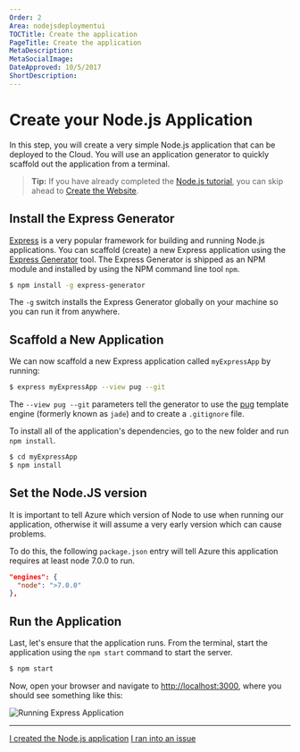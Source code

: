 ```yaml
---
Order: 2
Area: nodejsdeploymentui
TOCTitle: Create the application
PageTitle: Create the application
MetaDescription:
MetaSocialImage:
DateApproved: 10/5/2017
ShortDescription:
---
```

# Create your Node.js Application

In this step, you will create a very simple Node.js application that can be deployed to the Cloud. You will use an application generator to quickly scaffold out the application from a terminal.

> **Tip:** If you have already completed the [Node.js tutorial](/docs/nodejs/nodejs-tutorial.md), you can skip ahead to [Create the Website](/tutorials/nodejs-deployment-ui/create-website.md).

## Install the Express Generator

[Express](https://www.expressjs.com) is a very popular framework for building and running Node.js applications. You can scaffold (create) a new Express application using the [Express Generator](https://expressjs.com/en/starter/generator.html) tool. The Express Generator is shipped as an NPM module and installed by using the NPM command line tool `npm`.

```bash
$ npm install -g express-generator
```

The `-g` switch installs the Express Generator globally on your machine so you can run it from anywhere.

## Scaffold a New Application

We can now scaffold a new Express application called `myExpressApp` by running:

```bash
$ express myExpressApp --view pug --git
```

The `--view pug --git` parameters tell the generator to use the [pug](https://pugjs.org/api/getting-started.html) template engine (formerly known as `jade`) and to create a `.gitignore` file.

To install all of the application's dependencies, go to the new folder and run `npm install`.

```bash
$ cd myExpressApp
$ npm install
```

## Set the Node.JS version

It is important to tell Azure which version of Node to use when running our application, otherwise it will assume a very early version which can cause problems.

To do this, the following `package.json` entry will tell Azure this application requires at least node 7.0.0 to run.

``` json
"engines": {
  "node": ">7.0.0"
},
```

## Run the Application

Last, let's ensure that the application runs. From the terminal, start the application using the `npm start` command to start the server.


```bash
$ npm start
```

Now, open your browser and navigate to [http://localhost:3000](http://localhost:3000), where you should see something like this:

![Running Express Application](images/nodejs-deployment/express.png)

----

<a class="tutorial-next-btn" href="/tutorials/nodejs-deployment/create-website">I created the Node.js application</a> <a class="tutorial-feedback-btn" onclick="reportIssue('node-deployment', 'express')" href="javascript:void(0)">I ran into an issue</a>
